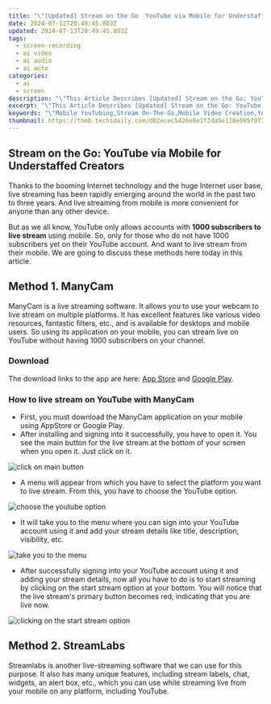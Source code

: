 ```yaml
---
title: "\"[Updated] Stream on the Go  YouTube via Mobile for Understaffed Creators\""
date: 2024-07-12T20:49:45.803Z
updated: 2024-07-13T20:49:45.803Z
tags: 
  - screen-recording
  - ai video
  - ai audio
  - ai auto
categories: 
  - ai
  - screen
description: "\"This Article Describes [Updated] Stream on the Go: YouTube via Mobile for Understaffed Creators\""
excerpt: "\"This Article Describes [Updated] Stream on the Go: YouTube via Mobile for Understaffed Creators\""
keywords: "\"Mobile YouTubing,Stream On-The-Go,Mobile Video Creation,YouTube Mobile Viewers,Staffed Creator Challenges,Mobile Media Production,Understaffed Content Strategy\""
thumbnail: https://thmb.techidaily.com/d02ecec5426e8e1f2da5e128e095f9718e5fc3c1177707ff5abe66e708ea725f.jpg
---
```


## Stream on the Go: YouTube via Mobile for Understaffed Creators

Thanks to the booming Internet technology and the huge Internet user base, live streaming has been rapidly emerging around the world in the past two to three years. And live streaming from mobile is more convenient for anyone than any other device.

But as we all know, YouTube only allows accounts with **1000 subscribers to live stream** using mobile. So, only for those who do not have 1000 subscribers yet on their YouTube account. And want to live stream from their mobile. We are going to discuss these methods here today in this article.

## Method 1\. ManyCam

ManyCam is a live streaming software. It allows you to use your webcam to live stream on multiple platforms. It has excellent features like various video resources, fantastic filters, etc., and is available for desktops and mobile users. So using its application on your mobile, you can stream live on YouTube without having 1000 subscribers on your channel.

### Download

The download links to the app are here: [App Store](https://apps.apple.com/us/app/manycam/id1112694921?ls=1) and [Google Play](https://play.google.com/store/apps/details?id=com.visicommedia.manycam).

### How to live stream on YouTube with ManyCam

* First, you must download the ManyCam application on your mobile using AppStore or Google Play.
* After installing and signing into it successfully, you have to open it. You see the main button for the live stream at the bottom of your screen when you open it. Just click on it.

![click on main button](https://images.wondershare.com/filmora/article-images/2022/12/live-stream-1.jpg)

* A menu will appear from which you have to select the platform you want to live stream. From this, you have to choose the YouTube option.

![choose the youtube option](https://images.wondershare.com/filmora/article-images/2022/12/live-stream-2.jpg)

* It will take you to the menu where you can sign into your YouTube account using it and add your stream details like title, description, visibility, etc.

![take you to the menu](https://images.wondershare.com/filmora/article-images/2022/12/live-stream-3.jpg)

* After successfully signing into your YouTube account using it and adding your stream details, now all you have to do is to start streaming by clicking on the start stream option at your bottom. You will notice that the live stream's primary button becomes red, indicating that you are live now.

![clicking on the start stream option](https://images.wondershare.com/filmora/article-images/2022/12/live-stream-4.jpg)

## Method 2\. StreamLabs

Streamlabs is another live-streaming software that we can use for this purpose. It also has many unique features, including stream labels, chat, widgets, an alert box, etc., which you can use while streaming live from your mobile on any platform, including YouTube.


<ins class="adsbygoogle"
     style="display:block"
     data-ad-format="autorelaxed"
     data-ad-client="ca-pub-7571918770474297"
     data-ad-slot="1223367746"></ins>



<ins class="adsbygoogle"
     style="display:block"
     data-ad-client="ca-pub-7571918770474297"
     data-ad-slot="8358498916"
     data-ad-format="auto"
     data-full-width-responsive="true"></ins>





